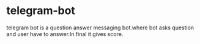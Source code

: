 # telegram-bot
telegram bot is a question answer messaging bot.where bot asks question and user have to answer.In final it gives score.
